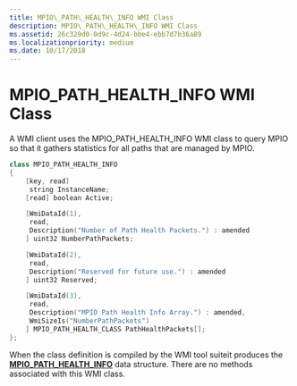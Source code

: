 ```yaml
---
title: MPIO\_PATH\_HEALTH\_INFO WMI Class
description: MPIO\_PATH\_HEALTH\_INFO WMI Class
ms.assetid: 26c329d0-0d9c-4d24-bbe4-ebb7d7b36a89
ms.localizationpriority: medium
ms.date: 10/17/2018
---
```


# MPIO\_PATH\_HEALTH\_INFO WMI Class


A WMI client uses the MPIO\_PATH\_HEALTH\_INFO WMI class to query MPIO so that it gathers statistics for all paths that are managed by MPIO.

```cpp
class MPIO_PATH_HEALTH_INFO
{
    [key, read]
     string InstanceName;
    [read] boolean Active;

    [WmiDataId(1),
     read,
     Description("Number of Path Health Packets.") : amended
    ] uint32 NumberPathPackets;

    [WmiDataId(2),
     read,
     Description("Reserved for future use.") : amended
    ] uint32 Reserved;

    [WmiDataId(3),
     read,
     Description("MPIO Path Health Info Array.") : amended,
     WmiSizeIs("NumberPathPackets")
    ] MPIO_PATH_HEALTH_CLASS PathHealthPackets[];
};
```

When the class definition is compiled by the WMI tool suiteit produces the [**MPIO\_PATH\_HEALTH\_INFO**](https://docs.microsoft.com/windows-hardware/drivers/ddi/mpiowmi/ns-mpiowmi-_mpio_path_health_info) data structure. There are no methods associated with this WMI class.

 

 





